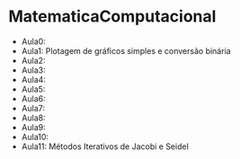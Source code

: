 # MatematicaComputacional

- Aula0: 
- Aula1: Plotagem de gráficos simples e conversão binária
- Aula2: 
- Aula3: 
- Aula4: 
- Aula5: 
- Aula6: 
- Aula7: 
- Aula8: 
- Aula9:
- Aula10: 
- Aula11: Métodos Iterativos de Jacobi e Seidel
